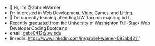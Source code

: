 - 👋 Hi, I’m @GabrielWarner
- I’m interested in Web Development, Video Games, and Lifting.
- 🌱 I’m currently learning attending UW Tacoma majoring in IT.
- Recently graduated from the University of Washignton Full-Stack Web Developer Coding Bootcamp
- email: gabe0412@uw.edu
- linkedin: https://www.linkedin.com/in/gabriel-warner-083ab4211/


<!---
GabrielWarner/GabrielWarner is a ✨ special ✨ repository because its `README.md` (this file) appears on your GitHub profile.
You can click the Preview link to take a look at your changes.
--->

